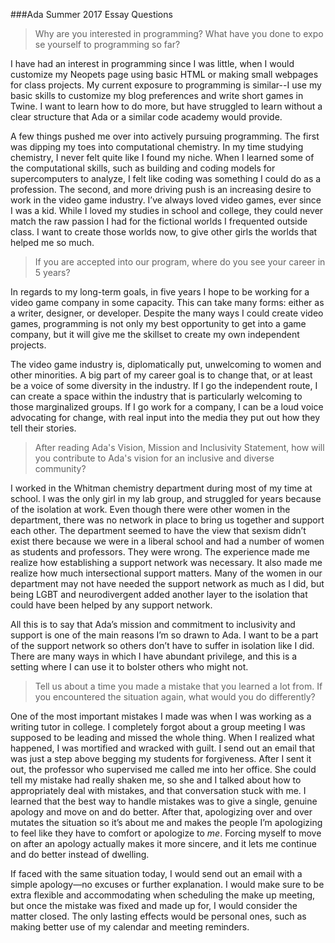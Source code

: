 ###Ada Summer 2017 Essay Questions

>Why are you interested in programming? What have you done to expose yourself to programming so far?

I have had an interest in programming since I was little, when I would customize my Neopets page using basic HTML or making small webpages for class projects. My current exposure to programming is similar--I use my basic skills to customize my blog preferences and write short games in Twine. I want to learn how to do more, but have struggled to learn without a clear structure that Ada or a similar code academy would provide. 

A few things pushed me over into actively pursuing programming. The first was dipping my toes into computational chemistry. In my time studying chemistry, I never felt quite like I found my niche. When I learned some of the computational skills, such as building and coding models for supercomputers to analyze, I felt like coding was something I could do as a profession. The second, and more driving push is an increasing desire to work in the video game industry. I’ve always loved video games, ever since I was a kid. While I loved my studies in school and college, they could never match the raw passion I had for the fictional worlds I frequented outside class. I want to create those worlds now, to give other girls the worlds that helped me so much.

> If you are accepted into our program, where do you see your career in 5 years?

In regards to my long-term goals, in five years I hope to be working for a video game company in some capacity. This can take many forms: either as a writer, designer, or developer. Despite the many ways I could create video games, programming is not only my best opportunity to get into a game company, but it will give me the skillset to create my own independent projects.

The video game industry is, diplomatically put, unwelcoming to women and other minorities. A big part of my career goal is to change that, or at least be a voice of some diversity in the industry. If I go the independent route, I can create a space within the industry that is particularly welcoming to those marginalized groups. If I go work for a company, I can be a loud voice advocating for change, with real input into the media they put out how they tell their stories.

> After reading Ada's Vision, Mission and Inclusivity Statement, how will you contribute to Ada's vision for an inclusive and diverse community?

I worked in the Whitman chemistry department during most of my time at school. I was the only girl in my lab group, and struggled for years because of the isolation at work. Even though there were other women in the department, there was no network in place to bring us together and support each other. The department seemed to have the view that sexism didn’t exist there because we were in a liberal school and had a number of women as students and professors. They were wrong. The experience made me realize how establishing a support network was necessary. It also made me realize how much intersectional support matters. Many of the women in our department may not have needed the support network as much as I did, but being LGBT and neurodivergent added another layer to the isolation that could have been helped by any support network.

All this is to say that Ada’s mission and commitment to inclusivity and support is one of the main reasons I’m so drawn to Ada. I want to be a part of the support network so others don’t have to suffer in isolation like I did. There are many ways in which I have abundant privilege, and this is a setting where I can use it to bolster others who might not.

> Tell us about a time you made a mistake that you learned a lot from. If you encountered the situation again, what would you do differently?

One of the most important mistakes I made was when I was working as a writing tutor in college. I completely forgot about a group meeting I was supposed to be leading and missed the whole thing. When I realized what happened, I was mortified and wracked with guilt. I send out an email that was just a step above begging my students for forgiveness. After I sent it out, the professor who supervised me called me into her office. She could tell my mistake had really shaken me, so she and I talked about how to appropriately deal with mistakes, and that conversation stuck with me. I learned that the best way to handle mistakes was to give a single, genuine apology and move on and do better. After that, apologizing over and over mutates the situation so it’s about me and makes the people I’m apologizing to feel like they have to comfort or apologize to _me_. Forcing myself to move on after an apology actually makes it more sincere, and it lets me continue and do better instead of dwelling.

If faced with the same situation today, I would send out an email with a simple apology—no excuses or further explanation. I would make sure to be extra flexible and accommodating when scheduling the make up meeting, but once the mistake was fixed and made up for, I would consider the matter closed. The only lasting effects would be personal ones, such as making better use of my calendar and meeting reminders. 
